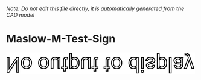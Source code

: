 ###### Note: Do not edit this file directly, it is automatically generated from the CAD model

# Maslow-M-Test-Sign

![](/project.svg)



 

